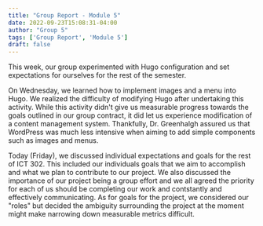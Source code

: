 ```yaml
---
title: "Group Report - Module 5"
date: 2022-09-23T15:08:31-04:00
author: "Group 5"
tags: ['Group Report', 'Module 5']
draft: false
---
```


This week, our group experimented with Hugo configuration and set expectations for ourselves for the rest of the semester. 

On Wednesday, we learned how to implement images and a menu into Hugo. We realized the difficulty of modifying Hugo after undertaking this activity. While this activity didn't give us measurable progress towards the goals outlined in our group contract, it did let us experience modification of a content management system. Thankfully, Dr. Greenhalgh assured us that WordPress was much less intensive when aiming to add simple components such as images and menus. 

Today (Friday), we discussed individual expectations and goals for the rest of ICT 302. This included our individuals goals that we aim to accomplish and what we plan to contribute to our project. We also discussed the importance of our project being a group effort and we all agreed the priority for each of us should be completing our work and contstantly and effectively communicating. As for goals for the project, we considered our "roles" but decided the ambiguity surrounding the project at the moment might make narrowing down measurable metrics difficult. 